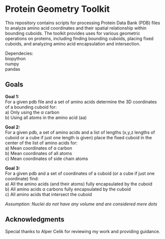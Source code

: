 # Protein Geometry Toolkit

This repository contains scripts for processing Protein Data Bank (PDB) files to analyze amino acid coordinates and their spatial relationship within bounding cuboids. The toolkit provides uses for various geometric operations on proteins, including finding bounding cuboids, placing fixed cuboids, and analyzing amino acid encapsulation and intersection. 

Dependecies:  
biopython  
numpy  
pandas

## Goals

**Goal 1:**  
For a given pdb file and a set of amino acids determine the 3D coordinates of a bounding cuboid for:  
a) Only using the α carbon  
b) Using all atoms in the amino acid (aa) 

**Goal 2:**  
For a given pdb, a set of amino acids and a list of lengths (x,y,z lengths of cuboid or a cube if just one length is given) place the fixed cuboid in the center of the list of amino acids for:  
a) Mean coordinates of α carbon  
b) Mean coordinates of all atoms  
c) Mean coordinates of side chain atoms 

**Goal 3:**  
For a given pdb and a set of coordinates of a cuboid (or a cube if just one coordinate) find:  
a) All the amino acids (and their atoms) fully encapsulated by the cuboid  
b) All amino acids α carbons fully encapsulated by the cuboid   
c) All amino acids that intersect the cuboid 

_Assumption: Nuclei do not have any volume and are considered mere dots_

## Acknowledgments  
Special thanks to Alper Celik for reviewing my work and providing guidance.

